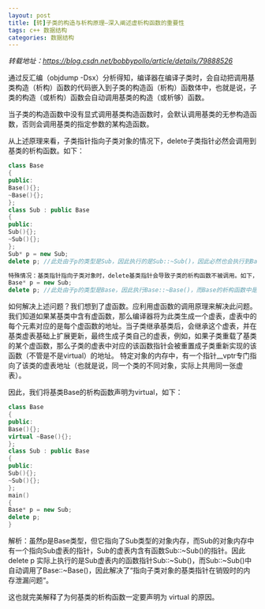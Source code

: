 ```yaml
---
layout: post
title: [转]子类的构造与析构原理–深入阐述虚析构函数的重要性
tags: c++ 数据结构
categories: 数据结构
---
```


*转载地址：https://blog.csdn.net/bobbypollo/article/details/79888526*


通过反汇编（objdump -Dsx）分析得知，编译器在编译子类时，会自动把调用基类构造（析构）函数的代码嵌入到子类的构造函（析构）函数体中，也就是说，子类的构造（或析构）函数会自动调用基类的构造（或析够）函数。

当子类的构造函数中没有显式调用基类构造函数时，会默认调用基类的无参构造函数，否则会调用基类的指定参数的某构造函数。

从上述原理来看，子类指针指向子类对象的情况下，delete子类指针必然会调用到基类的析构函数。如下：
~~~c++
class Base
{
public:
Base(){};
~Base(){};
};
class Sub : public Base
{
public:
Sub(){};
~Sub(){};
};
Sub* p = new Sub;
delete p; //此处由于p的类型是Sub，因此执行的是Sub::~Sub()，因此必然也会执行到Base的析构。

特殊情况：基类指针指向子类对象时，delete基类指针会导致子类的析构函数不被调用。如下，
Base* p = new Sub;
delete p; //此处由于p的类型是Base，因此执行Base::~Base()，而Base的析构函数中是不会调用Sub的析构的，因此产生了内存泄漏（子类没有被析构）。
~~~

如何解决上述问题？我们想到了虚函数。应利用虚函数的调用原理来解决此问题。
我们知道如果某基类中含有虚函数，那么编译器将为此类生成一个虚表，虚表中的每个元素对应的是每个虚函数的地址。当子类继承基类后，会继承这个虚表，并在基类虚表基础上扩展更新，最终生成子类自己的虚表，例如，如果子类重载了基类的某个虚函数，那么子类的虚表中对应的该函数指针会被重置成子类重新实现的该函数（不管是不是virtual）的地址。
特定对象的内存中，有一个指针__vptr专门指向了该类的虚表地址（也就是说，同一个类的不同对象，实际上共用同一张虚表）。

因此，我们将基类Base的析构函数声明为virtual，如下：
~~~c++
class Base
{
public:
Base(){};
virtual ~Base(){};
};
class Sub : public Base
{
public:
Sub(){};
~Sub(){};
};
main()
{
Base* p = new Sub;
delete p;
}
~~~
解析：虽然p是Base类型，但它指向了Sub类型的对象内存，而Sub的对象内存中有一个指向Sub虚表的指针，Sub的虚表内含有函数Sub::~Sub()的指针。因此 delete p 实际上执行的是Sub虚表内的函数指针Sub::~Sub()，而Sub::~Sub()中自动调用了Base::~Base()，因此解决了“指向子类对象的基类指针在销毁时的内存泄漏问题“。

这也就完美解释了为何基类的析构函数一定要声明为 virtual 的原因。